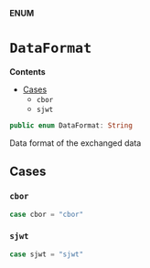 **ENUM**

# `DataFormat`

**Contents**

- [Cases](#cases)
  - `cbor`
  - `sjwt`

```swift
public enum DataFormat: String
```

Data format of the exchanged data

## Cases
### `cbor`

```swift
case cbor = "cbor"
```

### `sjwt`

```swift
case sjwt = "sjwt"
```
